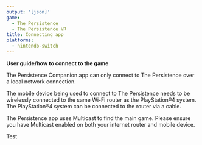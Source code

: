 ```yaml
---
output: '[json]'
game:
  - The Persistence
  - The Persistence VR
title: Connecting app
platforms:
  - nintendo-switch
---
```

**User guide/how to connect to the game**

The Persistence Companion app can only connect to The Persistence over a local network connection.

The mobile device being used to connect to The Persistence needs to be wirelessly connected to the same Wi-Fi router as the PlayStation®4 system. The PlayStation®4 system can be connected to the router via a cable.

The Persistence app uses Multicast to find the main game. Please ensure you have Multicast enabled on both your internet router and mobile device.

Test
